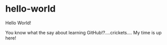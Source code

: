 # hello-world

Hello World!

You know what the say about learning GitHub!?....crickets....
My time is up here!
